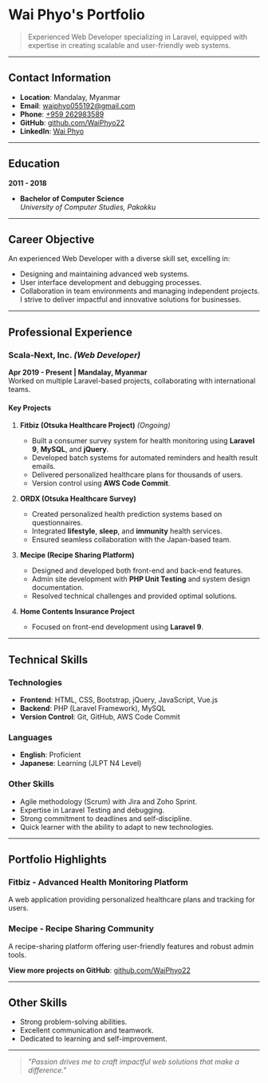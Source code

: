 # **Wai Phyo's Portfolio**
> Experienced Web Developer specializing in Laravel, equipped with expertise in creating scalable and user-friendly web systems.

---

## **Contact Information**
- **Location**: Mandalay, Myanmar  
- **Email**: [waiphyo055192@gmail.com](mailto:waiphyo055192@gmail.com)  
- **Phone**: [+959 262983589](tel:+959262983589)  
- **GitHub**: [github.com/WaiPhyo22](https://github.com/WaiPhyo22)  
- **LinkedIn**: [Wai Phyo](https://www.linkedin.com/in/wai-phyo-10512b280/)  

---

## **Education**
**2011 - 2018**  
- **Bachelor of Computer Science**  
  *University of Computer Studies, Pakokku*

---

## **Career Objective**
An experienced Web Developer with a diverse skill set, excelling in:  
- Designing and maintaining advanced web systems.  
- User interface development and debugging processes.  
- Collaboration in team environments and managing independent projects.  
I strive to deliver impactful and innovative solutions for businesses.

---

## **Professional Experience**
### **Scala-Next, Inc.** *(Web Developer)*  
**Apr 2019 - Present | Mandalay, Myanmar**  
Worked on multiple Laravel-based projects, collaborating with international teams.  

#### **Key Projects**
1. **Fitbiz (Otsuka Healthcare Project)** *(Ongoing)*  
   - Built a consumer survey system for health monitoring using **Laravel 9**, **MySQL**, and **jQuery**.  
   - Developed batch systems for automated reminders and health result emails.  
   - Delivered personalized healthcare plans for thousands of users.  
   - Version control using **AWS Code Commit**.  

2. **ORDX (Otsuka Healthcare Survey)**  
   - Created personalized health prediction systems based on questionnaires.  
   - Integrated **lifestyle**, **sleep**, and **immunity** health services.  
   - Ensured seamless collaboration with the Japan-based team.  

3. **Mecipe (Recipe Sharing Platform)**  
   - Designed and developed both front-end and back-end features.  
   - Admin site development with **PHP Unit Testing** and system design documentation.  
   - Resolved technical challenges and provided optimal solutions.  

4. **Home Contents Insurance Project**  
   - Focused on front-end development using **Laravel 9**.  

---

## **Technical Skills**
### **Technologies**
- **Frontend**: HTML, CSS, Bootstrap, jQuery, JavaScript, Vue.js  
- **Backend**: PHP (Laravel Framework), MySQL  
- **Version Control**: Git, GitHub, AWS Code Commit  

### **Languages**
- **English**: Proficient  
- **Japanese**: Learning (JLPT N4 Level)  

### **Other Skills**
- Agile methodology (Scrum) with Jira and Zoho Sprint.  
- Expertise in Laravel Testing and debugging.  
- Strong commitment to deadlines and self-discipline.  
- Quick learner with the ability to adapt to new technologies.

---

## **Portfolio Highlights**
### **Fitbiz - Advanced Health Monitoring Platform**
A web application providing personalized healthcare plans and tracking for users.  

### **Mecipe - Recipe Sharing Community**
A recipe-sharing platform offering user-friendly features and robust admin tools.

**View more projects on GitHub**: [github.com/WaiPhyo22](https://github.com/WaiPhyo22)  

---

## **Other Skills**
- Strong problem-solving abilities.  
- Excellent communication and teamwork.  
- Dedicated to learning and self-improvement.  

---

> *"Passion drives me to craft impactful web solutions that make a difference."*  
